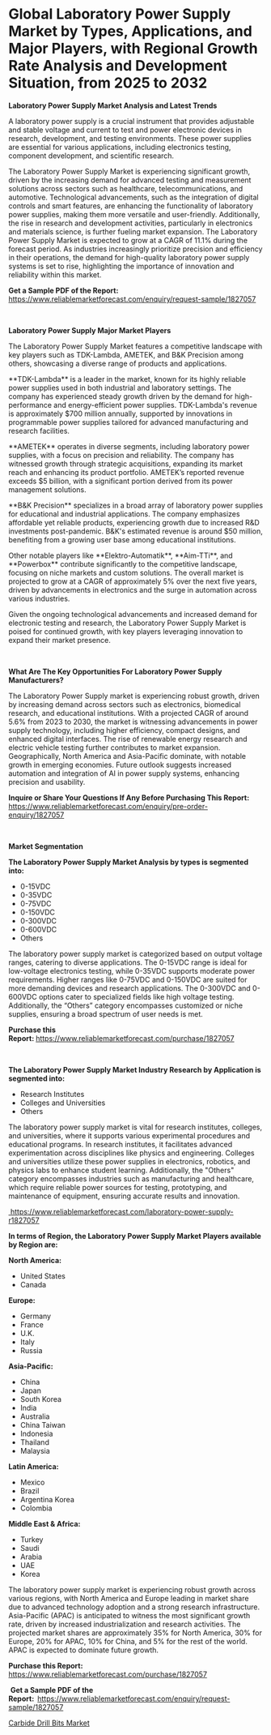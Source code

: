 <p><h1>Global Laboratory Power Supply Market by Types, Applications, and Major Players, with Regional Growth Rate Analysis and Development Situation, from 2025 to 2032</h1></p><p><strong>Laboratory Power Supply Market Analysis and Latest Trends</strong></p>
<p><p>A laboratory power supply is a crucial instrument that provides adjustable and stable voltage and current to test and power electronic devices in research, development, and testing environments. These power supplies are essential for various applications, including electronics testing, component development, and scientific research. </p><p>The Laboratory Power Supply Market is experiencing significant growth, driven by the increasing demand for advanced testing and measurement solutions across sectors such as healthcare, telecommunications, and automotive. Technological advancements, such as the integration of digital controls and smart features, are enhancing the functionality of laboratory power supplies, making them more versatile and user-friendly. Additionally, the rise in research and development activities, particularly in electronics and materials science, is further fueling market expansion. The Laboratory Power Supply Market is expected to grow at a CAGR of 11.1% during the forecast period. As industries increasingly prioritize precision and efficiency in their operations, the demand for high-quality laboratory power supply systems is set to rise, highlighting the importance of innovation and reliability within this market.</p></p>
<p><strong>Get a Sample PDF of the Report:&nbsp;</strong> <a href="https://www.reliablemarketforecast.com/enquiry/request-sample/1827057?utm_campaign=2219&utm_medium=2&utm_source=Github&utm_content=ia&utm_term=22022025&utm_id=laboratory-power-supply">https://www.reliablemarketforecast.com/enquiry/request-sample/1827057</a></p>
<p>&nbsp;</p>
<p><strong>Laboratory Power Supply Major Market Players</strong></p>
<p><p>The Laboratory Power Supply Market features a competitive landscape with key players such as TDK-Lambda, AMETEK, and B&K Precision among others, showcasing a diverse range of products and applications.</p><p>**TDK-Lambda** is a leader in the market, known for its highly reliable power supplies used in both industrial and laboratory settings. The company has experienced steady growth driven by the demand for high-performance and energy-efficient power supplies. TDK-Lambda's revenue is approximately $700 million annually, supported by innovations in programmable power supplies tailored for advanced manufacturing and research facilities.</p><p>**AMETEK** operates in diverse segments, including laboratory power supplies, with a focus on precision and reliability. The company has witnessed growth through strategic acquisitions, expanding its market reach and enhancing its product portfolio. AMETEK’s reported revenue exceeds $5 billion, with a significant portion derived from its power management solutions.</p><p>**B&K Precision** specializes in a broad array of laboratory power supplies for educational and industrial applications. The company emphasizes affordable yet reliable products, experiencing growth due to increased R&D investments post-pandemic. B&K's estimated revenue is around $50 million, benefiting from a growing user base among educational institutions.</p><p>Other notable players like **Elektro-Automatik**, **Aim-TTi**, and **Powerbox** contribute significantly to the competitive landscape, focusing on niche markets and custom solutions. The overall market is projected to grow at a CAGR of approximately 5% over the next five years, driven by advancements in electronics and the surge in automation across various industries.</p><p>Given the ongoing technological advancements and increased demand for electronic testing and research, the Laboratory Power Supply Market is poised for continued growth, with key players leveraging innovation to expand their market presence.</p></p>
<p>&nbsp;</p>
<p><strong>What Are The Key Opportunities For Laboratory Power Supply Manufacturers?</strong></p>
<p><p>The Laboratory Power Supply market is experiencing robust growth, driven by increasing demand across sectors such as electronics, biomedical research, and educational institutions. With a projected CAGR of around 5.6% from 2023 to 2030, the market is witnessing advancements in power supply technology, including higher efficiency, compact designs, and enhanced digital interfaces. The rise of renewable energy research and electric vehicle testing further contributes to market expansion. Geographically, North America and Asia-Pacific dominate, with notable growth in emerging economies. Future outlook suggests increased automation and integration of AI in power supply systems, enhancing precision and usability.</p></p>
<p><strong>Inquire or Share Your Questions If Any Before Purchasing This Report:</strong> <a href="https://www.reliablemarketforecast.com/enquiry/pre-order-enquiry/1827057?utm_campaign=2219&utm_medium=2&utm_source=Github&utm_content=ia&utm_term=22022025&utm_id=laboratory-power-supply">https://www.reliablemarketforecast.com/enquiry/pre-order-enquiry/1827057</a></p>
<p>&nbsp;</p>
<p><strong>Market Segmentation</strong></p>
<p><strong>The Laboratory Power Supply Market Analysis by types is segmented into:</strong></p>
<p><ul><li>0-15VDC</li><li>0-35VDC</li><li>0-75VDC</li><li>0-150VDC</li><li>0-300VDC</li><li>0-600VDC</li><li>Others</li></ul></p>
<p><p>The laboratory power supply market is categorized based on output voltage ranges, catering to diverse applications. The 0-15VDC range is ideal for low-voltage electronics testing, while 0-35VDC supports moderate power requirements. Higher ranges like 0-75VDC and 0-150VDC are suited for more demanding devices and research applications. The 0-300VDC and 0-600VDC options cater to specialized fields like high voltage testing. Additionally, the “Others” category encompasses customized or niche supplies, ensuring a broad spectrum of user needs is met.</p></p>
<p><strong>Purchase this Report:&nbsp;</strong><a href="https://www.reliablemarketforecast.com/purchase/1827057?utm_campaign=2219&utm_medium=2&utm_source=Github&utm_content=ia&utm_term=22022025&utm_id=laboratory-power-supply">https://www.reliablemarketforecast.com/purchase/1827057</a></p>
<p>&nbsp;</p>
<p><strong>The Laboratory Power Supply Market Industry Research by Application is segmented into:</strong></p>
<p><ul><li>Research Institutes</li><li>Colleges and Universities</li><li>Others</li></ul></p>
<p><p>The laboratory power supply market is vital for research institutes, colleges, and universities, where it supports various experimental procedures and educational programs. In research institutes, it facilitates advanced experimentation across disciplines like physics and engineering. Colleges and universities utilize these power supplies in electronics, robotics, and physics labs to enhance student learning. Additionally, the "Others" category encompasses industries such as manufacturing and healthcare, which require reliable power sources for testing, prototyping, and maintenance of equipment, ensuring accurate results and innovation.</p></p>
<p><a href="https://www.reliablemarketforecast.com/laboratory-power-supply-r1827057?utm_campaign=2219&utm_medium=2&utm_source=Github&utm_content=ia&utm_term=22022025&utm_id=laboratory-power-supply">&nbsp;https://www.reliablemarketforecast.com/laboratory-power-supply-r1827057</a></p>
<p><strong>In terms of Region, the Laboratory Power Supply Market Players available by Region are:</strong></p>
<p>
    <p> <strong> North America: </strong>
        <ul>
            <li>United States</li>
            <li>Canada</li>
        </ul>
        </p> 
    <p> <strong> Europe: </strong>
        <ul>
            <li>Germany</li>
            <li>France</li>
            <li>U.K.</li>
            <li>Italy</li>
            <li>Russia</li>
        </ul>
        </p> 
    <p> <strong> Asia-Pacific: </strong>
        <ul>
            <li>China</li>
            <li>Japan</li>
            <li>South Korea</li>
            <li>India</li>
            <li>Australia</li>
            <li>China Taiwan</li>
            <li>Indonesia</li>
            <li>Thailand</li>
            <li>Malaysia</li>
        </ul>
        </p> 
    <p> <strong> Latin America: </strong>
        <ul>
            <li>Mexico</li>
            <li>Brazil</li>
            <li>Argentina Korea</li>
            <li>Colombia</li>
        </ul>
        </p> 
    <p> <strong> Middle East & Africa: </strong>
        <ul>
            <li>Turkey</li>
            <li>Saudi</li>
            <li>Arabia</li>
            <li>UAE</li>
            <li>Korea</li>
        </ul>
    </p>
    </p>
<p><p>The laboratory power supply market is experiencing robust growth across various regions, with North America and Europe leading in market share due to advanced technology adoption and a strong research infrastructure. Asia-Pacific (APAC) is anticipated to witness the most significant growth rate, driven by increased industrialization and research activities. The projected market shares are approximately 35% for North America, 30% for Europe, 20% for APAC, 10% for China, and 5% for the rest of the world. APAC is expected to dominate future growth.</p></p>
<p><strong>Purchase this Report: </strong><a href="https://www.reliablemarketforecast.com/purchase/1827057?utm_campaign=2219&utm_medium=2&utm_source=Github&utm_content=ia&utm_term=22022025&utm_id=laboratory-power-supply">https://www.reliablemarketforecast.com/purchase/1827057</a></p>
<p>&nbsp;<strong>Get a Sample PDF of the Report:&nbsp;&nbsp;</strong><a href="https://www.reliablemarketforecast.com/enquiry/request-sample/1827057?utm_campaign=2219&utm_medium=2&utm_source=Github&utm_content=ia&utm_term=22022025&utm_id=laboratory-power-supply">https://www.reliablemarketforecast.com/enquiry/request-sample/1827057</a></p>
<p><strong></strong></p>
<p><p><a href="https://github.com/suleimannichelle7/Market-Research-Report-List-1/blob/main/carbide-drill-bits-market.md?utm_campaign=2219&utm_medium=2&utm_source=Github&utm_content=ia&utm_term=22022025&utm_id=laboratory-power-supply">Carbide Drill Bits Market</a></p></p>